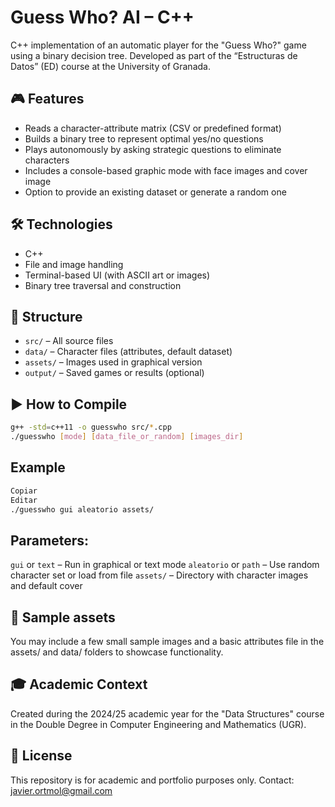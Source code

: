 # Guess Who? AI – C++

C++ implementation of an automatic player for the "Guess Who?" game using a binary decision tree. Developed as part of the “Estructuras de Datos” (ED) course at the University of Granada.

## 🎮 Features

- Reads a character-attribute matrix (CSV or predefined format)
- Builds a binary tree to represent optimal yes/no questions
- Plays autonomously by asking strategic questions to eliminate characters
- Includes a console-based graphic mode with face images and cover image
- Option to provide an existing dataset or generate a random one

## 🛠️ Technologies

- C++
- File and image handling
- Terminal-based UI (with ASCII art or images)
- Binary tree traversal and construction

## 📂 Structure

- `src/` – All source files
- `data/` – Character files (attributes, default dataset)
- `assets/` – Images used in graphical version
- `output/` – Saved games or results (optional)

## ▶️ How to Compile

```bash
g++ -std=c++11 -o guesswho src/*.cpp
./guesswho [mode] [data_file_or_random] [images_dir]
```

## Example
```bash
Copiar
Editar
./guesswho gui aleatorio assets/
```

## Parameters:
`gui` or `text` – Run in graphical or text mode
`aleatorio` or `path` – Use random character set or load from file
`assets/` – Directory with character images and default cover

## 🧪 Sample assets
You may include a few small sample images and a basic attributes file in the assets/ and data/ folders to showcase functionality.

## 🎓 Academic Context
Created during the 2024/25 academic year for the "Data Structures" course in the Double Degree in Computer Engineering and Mathematics (UGR).

## 📜 License
This repository is for academic and portfolio purposes only.
Contact: javier.ortmol@gmail.com
